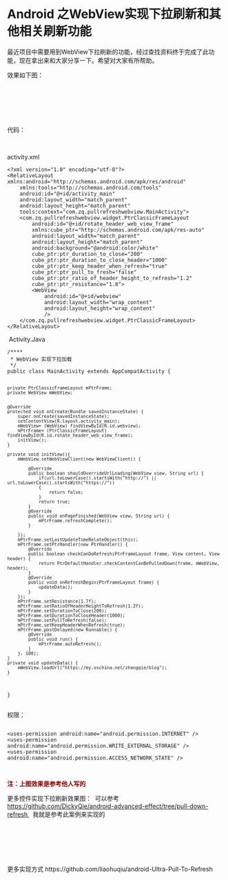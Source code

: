 # Android 之WebView实现下拉刷新和其他相关刷新功能
 <p>最近项目中需要用到WebView下拉刷新的功能，经过查找资料终于完成了此功能，现在拿出来和大家分享一下。希望对大家有所帮助。</p> 
<p>效果如下图：</p> 
<p>&nbsp;&nbsp;&nbsp;&nbsp;&nbsp;&nbsp;&nbsp;&nbsp;&nbsp;&nbsp;&nbsp;&nbsp;&nbsp;&nbsp;&nbsp; <img alt="" src="http://images2015.cnblogs.com/blog/1041439/201704/1041439-20170413180719892-999209982.gif"></p> 
<p>&nbsp;</p> 
<p>&nbsp;</p> 
<p>代码：</p> 
<p>&nbsp;</p> 
<p>activity.xml</p> 
<pre><code class="language-html">&lt;?xml version="1.0" encoding="utf-8"?&gt;
&lt;RelativeLayout xmlns:android="http://schemas.android.com/apk/res/android"
    xmlns:tools="http://schemas.android.com/tools"
    android:id="@+id/activity_main"
    android:layout_width="match_parent"
    android:layout_height="match_parent"
    tools:context="com.zq.pullrefreshwebview.MainActivity"&gt;
    &lt;com.zq.pullrefreshwebview.widget.PtrClassicFrameLayout
        android:id="@+id/rotate_header_web_view_frame"
        xmlns:cube_ptr="http://schemas.android.com/apk/res-auto"
        android:layout_width="match_parent"
        android:layout_height="match_parent"
        android:background="@android:color/white"
        cube_ptr:ptr_duration_to_close="200"
        cube_ptr:ptr_duration_to_close_header="1000"
        cube_ptr:ptr_keep_header_when_refresh="true"
        cube_ptr:ptr_pull_to_fresh="false"
        cube_ptr:ptr_ratio_of_header_height_to_refresh="1.2"
        cube_ptr:ptr_resistance="1.8"&gt;
        &lt;WebView
            android:id="@+id/webview"
            android:layout_width="wrap_content"
            android:layout_height="wrap_content"
            /&gt;
    &lt;/com.zq.pullrefreshwebview.widget.PtrClassicFrameLayout&gt;
&lt;/RelativeLayout&gt;</code></pre> 
<p>&nbsp;Activity.Java</p> 
<pre><code class="language-java">/****
 * WebView 实现下拉加载
 */
public class MainActivity extends AppCompatActivity {

    private PtrClassicFrameLayout mPtrFrame;
    private WebView mWebView;


    @Override
    protected void onCreate(Bundle savedInstanceState) {
        super.onCreate(savedInstanceState);
        setContentView(R.layout.activity_main);
        mWebView= (WebView) findViewById(R.id.webview);
        mPtrFrame= (PtrClassicFrameLayout) findViewById(R.id.rotate_header_web_view_frame);
        initView();
    }

    private void initView(){
        mWebView.setWebViewClient(new WebViewClient() {

            @Override
            public boolean shouldOverrideUrlLoading(WebView view, String url) {
                if(url.toLowerCase().startsWith("http://") || url.toLowerCase().startsWith("https://"))
                {
                    return false;
                }
                return true;
            }
            @Override
            public void onPageFinished(WebView view, String url) {
                mPtrFrame.refreshComplete();
            }

        });
        mPtrFrame.setLastUpdateTimeRelateObject(this);
        mPtrFrame.setPtrHandler(new PtrHandler() {
            @Override
            public boolean checkCanDoRefresh(PtrFrameLayout frame, View content, View header) {
                return PtrDefaultHandler.checkContentCanBePulledDown(frame, mWebView, header);
            }
            @Override
            public void onRefreshBegin(PtrFrameLayout frame) {
                updateData();
            }
        });
        mPtrFrame.setResistance(1.7f);
        mPtrFrame.setRatioOfHeaderHeightToRefresh(1.2f);
        mPtrFrame.setDurationToClose(200);
        mPtrFrame.setDurationToCloseHeader(1000);
        mPtrFrame.setPullToRefresh(false);
        mPtrFrame.setKeepHeaderWhenRefresh(true);
        mPtrFrame.postDelayed(new Runnable() {
            @Override
            public void run() {
                mPtrFrame.autoRefresh();
            }
        }, 100);
    }
    private void updateData() {
        mWebView.loadUrl("https://my.oschina.net/zhangqie/blog");
    }

}</code></pre> 
<p>权限：</p> 
<pre><code class="language-html">
&lt;uses-permission android:name="android.permission.INTERNET" /&gt;
&lt;uses-permission android:name="android.permission.WRITE_EXTERNAL_STORAGE" /&gt;
&lt;uses-permission android:name="android.permission.ACCESS_NETWORK_STATE" /&gt;

</code></pre> 
<p><strong><span style="color:#800000">注：上图效果是参考他人写的</span></strong></p> 
<p>更多控件实现下拉刷新效果图：&nbsp; 可以参考 <a href="https://github.com/DickyQie/android-advanced-effect/tree/pull-down-refresh" target="_blank" rel="nofollow">https://github.com/DickyQie/android-advanced-effect/tree/pull-down-refresh </a>&nbsp; 我就是参考此案例来实现的</p> 
<p>&nbsp;&nbsp;&nbsp;&nbsp;&nbsp;&nbsp;&nbsp;&nbsp;&nbsp; <img alt="" src="http://images2015.cnblogs.com/blog/1041439/201704/1041439-20170414114146611-1508771868.png"></p> 
<p>&nbsp;</p> 
<p>&nbsp;</p> 
<p>更多实现方式 https://github.com/liaohuqiu/android-Ultra-Pull-To-Refresh</p> 
<p>&nbsp;</p> 
<span id="OSC_h1_1"></span>
